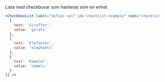 Lista med checkboxar som hanteras som en enhet

```jsx
<CheckboxList label="Sofies val" id="checklist-example" name="checklist" options={[
  {
    text: 'Giraffer',
    value: 'girafs'
  },
  {
    text: 'Elefanter',
    value: 'elephants'
  },
  {
    text: 'Kameler',
    value: 'camels'
  }
]} />
```
